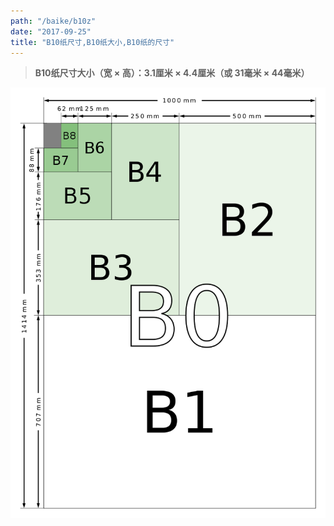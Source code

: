 ```yaml
---
path: "/baike/b10z"
date: "2017-09-25"
title: "B10纸尺寸,B10纸大小,B10纸的尺寸"
---
```


> **B10纸尺寸大小（宽 × 高）：3.1厘米 × 4.4厘米（或 31毫米 × 44毫米）**   
   
![纸的尺寸](/img/b_size_illustration2.png)

